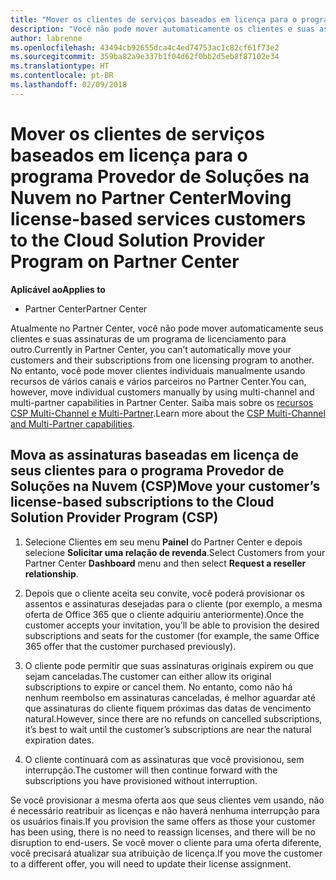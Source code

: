 ```yaml
---
title: "Mover os clientes de serviços baseados em licença para o programa Provedor de Soluções na Nuvem no Partner Center | Partner Center"
description: "Você não pode mover automaticamente os clientes e suas assinaturas para o Partner Center, mas você pode movê-los manualmente."
author: labrenne
ms.openlocfilehash: 43494cb92655dca4c4ed74753ac1c82cf61f73e2
ms.sourcegitcommit: 359ba82a9e337b1f04d62f0bb2d5eb8f87102e34
ms.translationtype: HT
ms.contentlocale: pt-BR
ms.lasthandoff: 02/09/2018
---
```

# <a name="moving-license-based-services-customers-to-the-cloud-solution-provider-program-on-partner-center"></a><span data-ttu-id="7ef7f-103">Mover os clientes de serviços baseados em licença para o programa Provedor de Soluções na Nuvem no Partner Center</span><span class="sxs-lookup"><span data-stu-id="7ef7f-103">Moving license-based services customers to the Cloud Solution Provider Program on Partner Center</span></span>

**<span data-ttu-id="7ef7f-104">Aplicável ao</span><span class="sxs-lookup"><span data-stu-id="7ef7f-104">Applies to</span></span>**

-  <span data-ttu-id="7ef7f-105">Partner Center</span><span class="sxs-lookup"><span data-stu-id="7ef7f-105">Partner Center</span></span>

<span data-ttu-id="7ef7f-106">Atualmente no Partner Center, você não pode mover automaticamente seus clientes e suas assinaturas de um programa de licenciamento para outro.</span><span class="sxs-lookup"><span data-stu-id="7ef7f-106">Currently in Partner Center, you can’t automatically move your customers and their subscriptions from one licensing program to another.</span></span> <span data-ttu-id="7ef7f-107">No entanto, você pode mover clientes individuais manualmente usando recursos de vários canais e vários parceiros no Partner Center.</span><span class="sxs-lookup"><span data-stu-id="7ef7f-107">You can, however, move individual customers manually by using multi-channel and multi-partner capabilities in Partner Center.</span></span> <span data-ttu-id="7ef7f-108">Saiba mais sobre os [recursos CSP Multi-Channel e Multi-Partner](https://microsoft.sharepoint.com/sites/infopedia/pages/layouts/KCDoc.aspx?k=G03KC-1-5871).</span><span class="sxs-lookup"><span data-stu-id="7ef7f-108">Learn more about the [CSP Multi-Channel and Multi-Partner capabilities](https://microsoft.sharepoint.com/sites/infopedia/pages/layouts/KCDoc.aspx?k=G03KC-1-5871).</span></span> 

## <a name="move-your-customers-license-based-subscriptions-to-the-cloud-solution-provider-program-csp"></a><span data-ttu-id="7ef7f-109">Mova as assinaturas baseadas em licença de seus clientes para o programa Provedor de Soluções na Nuvem (CSP)</span><span class="sxs-lookup"><span data-stu-id="7ef7f-109">Move your customer’s license-based subscriptions to the Cloud Solution Provider Program (CSP)</span></span>

1. <span data-ttu-id="7ef7f-110">Selecione Clientes em seu menu **Painel** do Partner Center e depois selecione **Solicitar uma relação de revenda**.</span><span class="sxs-lookup"><span data-stu-id="7ef7f-110">Select Customers from your Partner Center **Dashboard** menu and then select **Request a reseller relationship**.</span></span>

2. <span data-ttu-id="7ef7f-111">Depois que o cliente aceita seu convite, você poderá provisionar os assentos e assinaturas desejadas para o cliente (por exemplo, a mesma oferta de Office 365 que o cliente adquiriu anteriormente).</span><span class="sxs-lookup"><span data-stu-id="7ef7f-111">Once the customer accepts your invitation, you’ll be able to  provision the desired subscriptions and seats for the customer (for example, the same Office 365 offer that the customer purchased previously).</span></span> 

3. <span data-ttu-id="7ef7f-112">O cliente pode permitir que suas assinaturas originais expirem ou que sejam canceladas.</span><span class="sxs-lookup"><span data-stu-id="7ef7f-112">The customer can either allow its original subscriptions to expire or cancel them.</span></span> <span data-ttu-id="7ef7f-113">No entanto, como não há nenhum reembolso em assinaturas canceladas, é melhor aguardar até que assinaturas do cliente fiquem próximas das datas de vencimento natural.</span><span class="sxs-lookup"><span data-stu-id="7ef7f-113">However, since there are no refunds on cancelled subscriptions, it’s best to wait until the customer’s subscriptions are near the natural expiration dates.</span></span>

4. <span data-ttu-id="7ef7f-114">O cliente continuará com as assinaturas que você provisionou, sem interrupção.</span><span class="sxs-lookup"><span data-stu-id="7ef7f-114">The customer will then continue forward with the subscriptions you have provisioned without interruption.</span></span>

<span data-ttu-id="7ef7f-115">Se você provisionar a mesma oferta aos que seus clientes vem usando, não é necessário reatribuir as licenças e não haverá nenhuma interrupção para os usuários finais.</span><span class="sxs-lookup"><span data-stu-id="7ef7f-115">If you provision the same offers as those your customer has been using, there is no need to reassign licenses, and there will be no disruption to end-users.</span></span> <span data-ttu-id="7ef7f-116">Se você mover o cliente para uma oferta diferente, você precisará atualizar sua atribuição de licença.</span><span class="sxs-lookup"><span data-stu-id="7ef7f-116">If you move the customer to a different offer, you will need to update their license assignment.</span></span>

